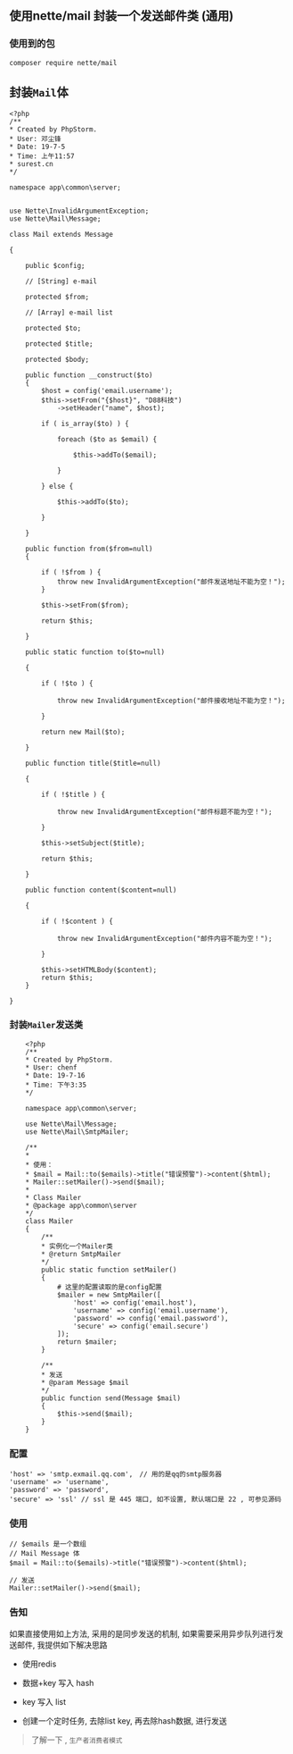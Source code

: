 ## 使用nette/mail 封装一个发送邮件类 (通用)

### 使用到的包　

    composer require nette/mail

## 封装`Mail`体

    <?php
    /**
    * Created by PhpStorm.
    * User: 邓尘锋
    * Date: 19-7-5
    * Time: 上午11:57
    * surest.cn
    */

    namespace app\common\server;


    use Nette\InvalidArgumentException;
    use Nette\Mail\Message;

    class Mail extends Message

    {

        public $config;

        // [String] e-mail

        protected $from;

        // [Array] e-mail list

        protected $to;

        protected $title;

        protected $body;

        public function __construct($to)
        {
            $host = config('email.username');
            $this->setFrom("{$host}", "D88科技")
                ->setHeader("name", $host);

            if ( is_array($to) ) {

                foreach ($to as $email) {

                    $this->addTo($email);

                }

            } else {

                $this->addTo($to);

            }

        }

        public function from($from=null)
        {

            if ( !$from ) {
                throw new InvalidArgumentException("邮件发送地址不能为空！");
            }

            $this->setFrom($from);

            return $this;

        }

        public static function to($to=null)

        {

            if ( !$to ) {

                throw new InvalidArgumentException("邮件接收地址不能为空！");

            }

            return new Mail($to);

        }

        public function title($title=null)

        {

            if ( !$title ) {

                throw new InvalidArgumentException("邮件标题不能为空！");

            }

            $this->setSubject($title);

            return $this;

        }

        public function content($content=null)

        {

            if ( !$content ) {

                throw new InvalidArgumentException("邮件内容不能为空！");

            }

            $this->setHTMLBody($content);
            return $this;
        }

    }

### 封装`Mailer`发送类

        <?php
        /**
        * Created by PhpStorm.
        * User: chenf
        * Date: 19-7-16
        * Time: 下午3:35
        */

        namespace app\common\server;

        use Nette\Mail\Message;
        use Nette\Mail\SmtpMailer;

        /**
        *
        * 使用：
        * $mail = Mail::to($emails)->title("错误预警")->content($html);
        * Mailer::setMailer()->send($mail);
        *
        * Class Mailer
        * @package app\common\server
        */
        class Mailer
        {
            /**
            * 实例化一个Mailer类
            * @return SmtpMailer
            */
            public static function setMailer()
            {
                # 这里的配置读取的是config配置
                $mailer = new SmtpMailer([
                    'host' => config('email.host'),
                    'username' => config('email.username'),
                    'password' => config('email.password'),
                    'secure' => config('email.secure')
                ]);
                return $mailer;
            }

            /**
            * 发送
            * @param Message $mail
            */
            public function send(Message $mail)
            {
                $this->send($mail);
            }
        }

### 配置

    'host' => 'smtp.exmail.qq.com',　// 用的是qq的smtp服务器
    'username' => 'username', 
    'password' => 'password', 
    'secure' => 'ssl' // ssl 是 445 端口, 如不设置, 默认端口是 22 , 可参见源码


### 使用

    // $emails 是一个数组
    // Mail Message 体
    $mail = Mail::to($emails)->title("错误预警")->content($html);

    // 发送
    Mailer::setMailer()->send($mail);

### 告知

如果直接使用如上方法, 采用的是同步发送的机制, 如果需要采用异步队列进行发送邮件, 我提供如下解决思路

- 使用redis

- 数据+key 写入 hash

- key 写入 list

- 创建一个定时任务, 去除list key, 再去除hash数据, 进行发送


> 了解一下 , `生产者消费者模式`